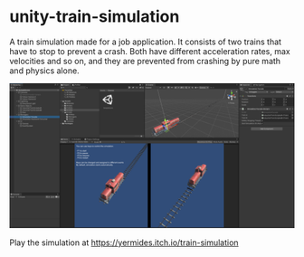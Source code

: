 # unity-train-simulation
 A train simulation made for a job application. It consists of two trains that have to stop to prevent a crash. Both have different acceleration rates, max velocities and so on, and they are prevented from crashing by pure math and physics alone.

 ![unity-train-simulation](portrait.png "My Game")

Play the simulation at https://yermides.itch.io/train-simulation
